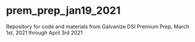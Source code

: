 # prem_prep_jan19_2021
Repository for code and materials from Galvanize DSI Premium Prep, March 1st, 2021 through April 3rd 2021